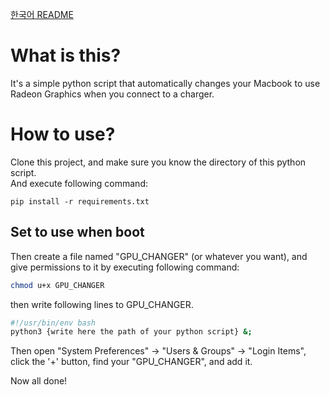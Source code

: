 [한국어 README](https://github.com/code-yeongyu/radeon-on-charging/blob/master/readme_kor.md)

# What is this?

It's a simple python script that automatically changes your Macbook to use Radeon Graphics when you connect to a charger.

# How to use?

Clone this project, and make sure you know the directory of this python script.  
And execute following command:

```
pip install -r requirements.txt
```

## Set to use when boot

Then create a file named "GPU_CHANGER" (or whatever you want), and give permissions to it by executing following command:

```bash
chmod u+x GPU_CHANGER
```

then write following lines to GPU_CHANGER.

```bash
#!/usr/bin/env bash
python3 {write here the path of your python script} &;
```

Then open "System Preferences" -> "Users & Groups" -> "Login Items", click the '+' button, find your "GPU_CHANGER", and add it.

Now all done!

